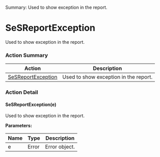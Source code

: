 Summary: Used to show exception in the report.

# SeSReportException

Used to show exception in the report.






<!-- ============================== property summary ========================== -->

	
<!-- ============================== action summary ========================== -->



### Action Summary

|  **Action** | **Description** | 
| ----------- | --------------- |
|	[SeSReportException](#SeSReportException) | Used to show exception in the report. |




<!-- ============================== property detail ========================== -->
	
	
<!-- ============================== action detail ========================== -->
	
### Action Detail
		
<a name="SeSReportException"></a>    
#### SeSReportException(e)

Used to show exception in the report.


**Parameters:**

|	**Name** | **Type** | **Description** |
| ---------- | -------- | --------------- |
| e | Error |	Error object. |





<a name="see.also.sesreportexception.sesreportexception"></a>

	

